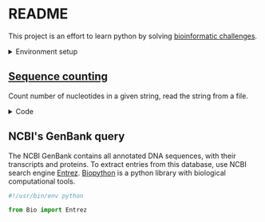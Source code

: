 # README

This project is an effort to learn python by solving [bioinformatic challenges](https://rosalind.info/problems/locations/).

<details>
  <summary>Environment setup</summary>

  > [!IMPORTANT]
  > Assumes the packages manager Conda is already installed on the system
  
  Python is ran inside a conda environment with all the nessessary dependencies installed and contained within. The environment can be setup in multiple ways, here the environment is built from a single file: `environment.yml`
  
  ```yml
  name: bioinformatics
  channels:
    - conda-forge
  dependencies:
    - python
    - marimo
  ```
  
  Create the environment and "jump" into it
  
  ```sh
  conda env create -f environment.yml -n bioinformatics
  conda activate bioinformatics
  
  # In case new dependancies are needed:
  
  # 1. add them to environmental.yml
  # 2. remove the environment
  #conda env remove -n bioinformatics
  
  # 3. install from file again
  #conda env create -f environment.yml -n bioinformatics
  ```
  
  Start a python notebook (marimo)
  
  ```sh
  marimo edit
  ```
</details>

## [Sequence counting](https://rosalind.info/problems/ini/)

Count number of nucleotides in a given string, read the string from a file.

<details>
  <summary>Code</summary><br>

  To read a file, use the function `open`.<br>
  Add the statement `with` to close the file after read.<br>
  Use the `read()` method for `open` to read the content.<br>
  Wrap in a neat function.
  
  ```py
  def read_file(file):
    with open(file, "r") as f:
  
      # .strip() drops the last white space
      content = f.read().strip()
    return content
  ```
  
  Instead of hard-coding the nucleotides, extract the unique character w/ the function `set()`.<br>
  Use the method `count()` to count the nucleotides.<br>
  Save the number into a string, separate with a _space_.
  
  ```py
  def count_character(content):
    # extract the unique characters from the string, keep in alphabetic order
    chars = "".join(sorted(set(content)))
  
    # assign the counted chars to output
    output = ""
  
    # loop over each char and count, save as string w/ whitespace
    for char in chars:
      output += str(content.count(char)) + " "
    
    print(output.strip())
  ```
  
  Finally, let the script take in an argument for the sequence file, instead of hard-coding the path.
  
  ```py
  import sys
  
  # get first argument
  file = sys.argv[1]
  ```
  
  Put it all together, see [`bin/ini.py`](bin/ini.py)
  
  ```sh
  python bin/ini.py data/rosalind_ini.txt
  ```
</details>

## NCBI's GenBank query

The NCBI GenBank contains all annotated DNA sequences, with their transcripts and proteins. To extract entries from this database, use NCBI search engine [Entrez](https://www.ncbi.nlm.nih.gov/search/). [Biopython](https://biopython.org/) is a python library with biological computational tools.

```py
#!/usr/bin/env python

from Bio import Entrez
```
